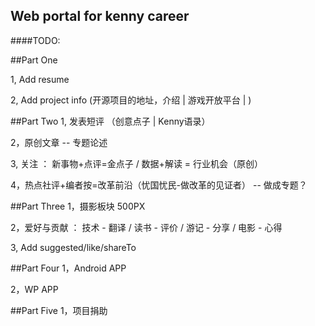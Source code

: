 

Web portal for kenny career
------------------

####TODO:

##Part One

1, Add resume 

2, Add project info (开源项目的地址，介绍 | 游戏开放平台 | )


##Part Two
1, 发表短评 （创意点子 | Kenny语录）

2，原创文章 -- 专题论述

3, 关注 ： 新事物+点评=金点子 /  数据+解读 = 行业机会（原创）

4，热点社评+编者按=改革前沿（忧国忧民-做改革的见证者） -- 做成专题？

##Part Three
1，摄影板块 500PX

2，爱好与贡献 ： 技术 - 翻译 / 读书 - 评价 / 游记 - 分享 / 电影 - 心得

3, Add suggested/like/shareTo

##Part Four
1，Android APP

2，WP APP

##Part Five
1，项目捐助
